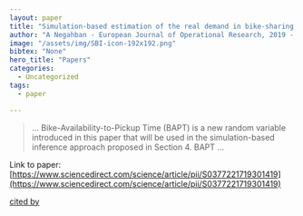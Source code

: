 ```yaml
---
layout: paper
title: "Simulation-based estimation of the real demand in bike-sharing systems in the presence of censoring"
author: "A Negahban - European Journal of Operational Research, 2019 - Elsevier"
image: "/assets/img/SBI-icon-192x192.png"
bibtex: "None"
hero_title: "Papers"
categories:
  - Uncategorized
tags:
  - paper

---
```

>… Bike-Availability-to-Pickup Time (BAPT) is a new random variable introduced in this paper that will be used in the simulation-based inference approach proposed in Section 4. BAPT …

Link to paper: [https://www.sciencedirect.com/science/article/pii/S0377221719301419](https://www.sciencedirect.com/science/article/pii/S0377221719301419)

[cited by](https://scholar.google.com/scholar?cites=10642866261725772351&as_sdt=2005&sciodt=0,5&hl=en&num=20)
